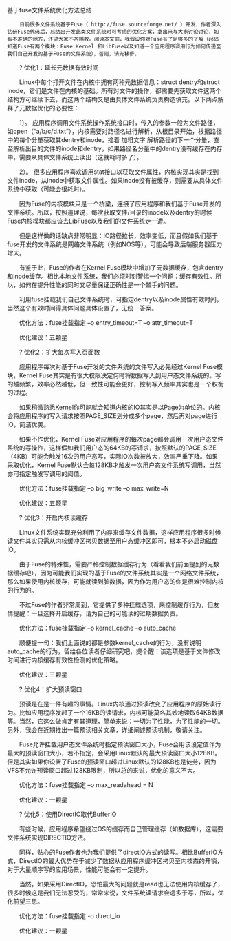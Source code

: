 基于fuse文件系统优化方法总结

        目前很多文件系统基于Fuse（ http://fuse.sourceforge.net/ ）开发，作者深入钻研Fuse代码后，总结出开发此类文件系统时可考虑的优化方案，拿出来与大家讨论讨论，如有不准确的地方，还望大家不吝赐教。阅读本文前，我假设你对Fuse有了足够多的了解（起码知道Fuse有两个模块：Fuse Kernel 和LibFuse以及知道一个应用程序调用行为如何传递至我们自己开发的基于Fuse的文件系统），否则，请先移步。


　　? 优化1：延长元数据有效时间


　　Linux中每个打开文件在内核中拥有两种元数据信息：struct dentry和struct inode，它们是文件在内核的基础。所有对文件的操作，都需要先获取文件这两个结构方可继续下去，而这两个结构又是由具体文件系统负责构造填充。以下两点解释了元数据优化的必要性：


　　1）。 应用程序调用文件系统操作系统接口时，传入的参数一般为文件路径，如open（“a/b/c/d.txt”），内核需要对路径名进行解析，从根目录开始，根据路径中的每个分量获取其dentry和inode，接着 加粗文字 解析路径的下一个分量，直至解析出目的文件的inode和dentry，如果路径名分量中的dentry没有缓存在内存中，需要从具体文件系统上读出（这就耗时多了）。


　　2）。 很多应用程序喜欢调用stat接口以获取文件属性，内核实现其实是找到文件inode，从inode中获取文件属性。如果inode没有被缓存，则需要从具体文件系统中获取（可能会很耗时）。


　　因为Fuse的内核模块只是一个桥梁，连接了应用程序和我们基于Fuse开发的文件系统。所以，按照道理说，每次获取文件/目录的inode以及dentry的时候Fuse内核模块都应该去LibFuse以及我们的文件系统走一遭。


　　但是这样做的话缺点非常明显：IO路径拉长，效率变低，而且假如我们基于fuse开发的文件系统是网络文件系统（例如NOS等），可能会导致后端服务器压力增大。


　　有鉴于此，Fuse的作者在Kernel Fuse模块中增加了元数据缓存，包含dentry和inode缓存。相比本地文件系统，我们必须时刻警惕一个问题：缓存有效性。所以，如何在提升性能的同时又尽量保证正确性是一个棘手的问题。


　　利用fuse挂载我们自己文件系统时，可指定dentry以及inode属性有效时间，当然这个有效时间得具体问题具体设置了，无统一答案。


　　优化方法：fuse挂载指定 –o entry_timeout=T –o attr_timeout=T


　　优化建议：五颗星


　　? 优化2：扩大每次写入页面数


　　应用程序每次对基于Fuse开发的文件系统的文件写入必先经过Kernel Fuse模块，Kernel Fuse其实是有很大权限决定何时将数据写入到用户态文件系统的。写的越频繁，效率必然越低，但一致性可能会更好，控制写入频率其实也是一个权衡的过程。


　　如果稍微熟悉Kernel你可能就会知道内核的IO其实是以Page为单位的。内核会将应用程序的写入请求按照PAGE_SIZE划分成多个page，然后再对page进行IO，简洁优美。


　　如果不作优化，Kernel Fuse对应用程序的每次page都会调用一次用户态文件系统的写操作，这样假如我们用户态的64KB的写请求，按照默认的PAGE_SIZE（4KB）可能会触发16次的用户态写，实际IO次数被放大，效率严重下降。如果采取优化，Kernel Fuse默认会每128KB才触发一次用户态文件系统写调用，当然亦可指定触发写调用的阈值。


　　优化方法：fuse挂载指定 –o big_write –o max_write=N


　　优化建议：五颗星


　　? 优化3：开启内核读缓存


　　Linux文件系统实现充分利用了内存来缓存文件数据，这样应用程序很多时候读文件其实只需从内核缓冲区拷贝数据至用户态缓冲区即可，根本不必启动磁盘IO。


　　由于Fuse的特殊性，需要严格控制数据缓存行为（看看我们前面提到的元数据缓存吧），因为可能我们实现的基于Fuse的文件系统其实是一个网络文件系统，那么如果使用内核缓存，可能就读到脏数据，因为作为用户态的你是很难控制内核的行为的。


　　不过Fuse的作者非常周到，它提供了多种挂载选项，来控制缓存行为，但友情提醒：一旦选择开启缓存，请为自己的可能读的过期数据负责。


　　优化方法：fuse挂载指定 –o kernel_cache –o auto_cache


　　顺便提一句：我们上面说的都是参数kernel_cache的行为，没有说明auto_cache的行为，留给各位读者仔细研究吧，提个醒：该选项是基于文件修改时间进行内核缓存有效性检测的优化策略。


　　优化建议：三颗星


　　? 优化4：扩大预读窗口


　　预读是在是一件有趣的事情。Linux内核通过预读改变了应用程序的原始读行为。比如应用程序发起了一个16KB的读请求，内核可能莫名其妙地读取64KB数据等。当然，它这么做肯定有其道理，简单来说：一切为了性能，为了性能的一切。另外，我会在近期推出一篇预读相关文章，详细阐述预读机制，敬请关注。


　　Fuse允许挂载用户态文件系统时指定预读窗口大小，Fuse会用该设定值作为最大的预读窗口大小，若不指定，会采用Linux默认的最大预读窗口大小128KB。但是其实如果你设置了Fuse的预读窗口超过Linux默认的128KB也是徒劳，因为VFS不允许预读窗口超过128KB限制，所以总的来说，优化的意义不大。


　　优化方法：fuse挂载指定 –o max_readahead = N


　　优化建议：一颗星


　　? 优化5：使用DirectIO取代BufferIO


　　有些时候，应用程序希望绕过OS的缓存而自己管理缓存（如数据库），这需要文件系统实现DIRECTIO方法。


　　同样，贴心的Fuse作者也为我们提供了directIO方式的读写。相比BufferIO方式，DirectIO的最大优势在于减少了数据从应用程序缓冲区拷贝至内核态的开销，对于大量顺序写的应用场景，性能可能会有一定提升。


　　当然，如果采用DirectIO，恐怕最大的问题就是read也无法使用内核缓存了，很多时候这是我们无法忍受的，常常来说，文件系统读请求会远多于写，所以，优化前望三思。


　　优化方法：fuse挂载指定 -o direct_io


　　优化建议：一颗星